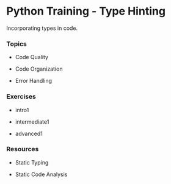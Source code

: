 # Python Training - Type Hinting

Incorporating types in code.

### Topics


- Code Quality

- Code Organization

- Error Handling


### Exercises


- intro1

- intermediate1

- advanced1


### Resources


- Static Typing

- Static Code Analysis
